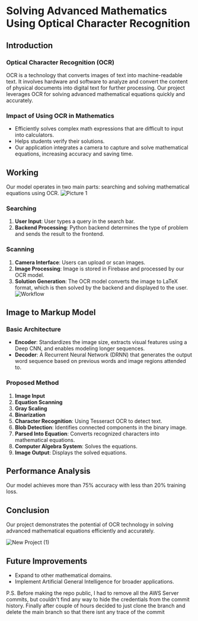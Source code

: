 # Solving Advanced Mathematics Using Optical Character Recognition

## Introduction

### Optical Character Recognition (OCR)
OCR is a technology that converts images of text into machine-readable text. It involves hardware and software to analyze and convert the content of physical documents into digital text for further processing. Our project leverages OCR for solving advanced mathematical equations quickly and accurately.

### Impact of Using OCR in Mathematics
- Efficiently solves complex math expressions that are difficult to input into calculators.
- Helps students verify their solutions.
- Our application integrates a camera to capture and solve mathematical equations, increasing accuracy and saving time.

## Working
Our model operates in two main parts: searching and solving mathematical equations using OCR.
![Picture 1](https://github.com/DarakhTech/OCR-Calculus/assets/54445464/c4d8c4df-53b6-4eb2-8c56-3d8c986d250e)

### Searching
1. **User Input**: User types a query in the search bar.
2. **Backend Processing**: Python backend determines the type of problem and sends the result to the frontend.

### Scanning
1. **Camera Interface**: Users can upload or scan images.
2. **Image Processing**: Image is stored in Firebase and processed by our OCR model.
3. **Solution Generation**: The OCR model converts the image to LaTeX format, which is then solved by the backend and displayed to the user.
![Workflow](https://github.com/DarakhTech/OCR-Calculus/assets/54445464/819c9ae2-912b-4a19-b153-fb41811363cc)

## Image to Markup Model

### Basic Architecture
- **Encoder**: Standardizes the image size, extracts visual features using a Deep CNN, and enables modeling longer sequences.
- **Decoder**: A Recurrent Neural Network (DRNN) that generates the output word sequence based on previous words and image regions attended to.

### Proposed Method
1. **Image Input**
2. **Equation Scanning**
3. **Gray Scaling**
4. **Binarization**
5. **Character Recognition**: Using Tesseract OCR to detect text.
6. **Blob Detection**: Identifies connected components in the binary image.
7. **Parsed Into Equation**: Converts recognized characters into mathematical equations.
8. **Computer Algebra System**: Solves the equations.
9. **Image Output**: Displays the solved equations.

## Performance Analysis
Our model achieves more than 75% accuracy with less than 20% training loss.

## Conclusion
Our project demonstrates the potential of OCR technology in solving advanced mathematical equations efficiently and accurately.

![New Project (1)](https://github.com/DarakhTech/OCR-Calculus/assets/54445464/1d0044bc-082d-493f-ab64-bef25cda2787)


## Future Improvements
- Expand to other mathematical domains.
- Implement Artificial General Intelligence for broader applications.

P.S. Before making the repo public, I had to remove all the AWS Server commits, 
but couldn't find any way to hide the credentials from the commit history. 
Finally after couple of hours decided to just clone the branch and delete the main branch so that there isnt any trace of the commit 
